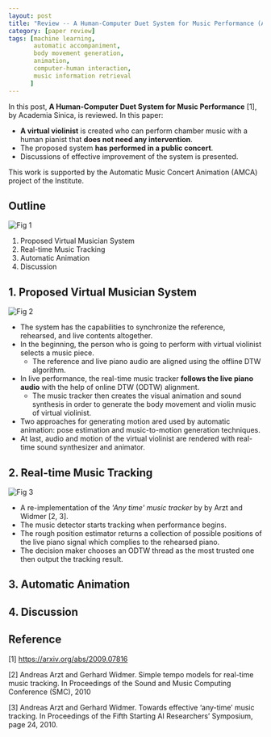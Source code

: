 ```yaml
---
layout: post
title: "Review -- A Human-Computer Duet System for Music Performance (Automatic Accompaniment)"
category: [paper review]
tags: [machine learning, 
       automatic accompaniment,
       body movement generation,
       animation,
       computer-human interaction,
       music information retrieval
      ]
---
```


In this post, **A Human-Computer Duet System for Music Performance** [1], by
Academia Sinica, is reviewed. In this paper:
- **A virtual violinist** is created who can perform chamber music with
a human pianist that **does not need any intervention**.
- The proposed system **has performed in a public concert**.
- Discussions of effective improvement of the system is presented.

This work is supported by the Automatic Music Concert Animation (AMCA) project
of the Institute.

## Outline
![Fig 1]()

1. Proposed Virtual Musician System
2. Real-time Music Tracking
3. Automatic Animation
4. Discussion

## 1. Proposed Virtual Musician System
![Fig 2]()

- The system has the capabilities to synchronize the reference, rehearsed, and live contents
altogether.
- In the beginning, the person who is going to perform with virtual violinist selects
a music piece.
    - The reference and live piano audio are aligned using the offline DTW algorithm.
- In live performance, the real-time music tracker **follows the live piano audio** with
the help of online DTW (ODTW) alignment.
    - The music tracker then creates the visual animation and sound synthesis in order to
    generate the body movement and violin music of virtual violinist.
- Two approaches for generating motion ared used by automatic animation: pose estimation
and music-to-motion generation techniques.
- At last, audio and motion of the virtual violinist are rendered with real-time sound
synthesizer and animator.

## 2. Real-time Music Tracking
![Fig 3]()

- A re-implementation of the *'Any time' music tracker* by by Arzt and Widmer [2, 3].
- The music detector starts tracking when performance begins.
- The rough position estimator returns a collection of possible positions of the live
piano signal which complies to the rehearsed piano.
- The decision maker chooses an ODTW thread as the most trusted one then output the
tracking result.

## 3. Automatic Animation

## 4. Discussion

## Reference
[1] https://arxiv.org/abs/2009.07816

[2] Andreas Arzt and Gerhard Widmer. Simple tempo models for real-time music
tracking. In Proceedings of the Sound and Music Computing Conference (SMC),
2010

[3] Andreas Arzt and Gerhard Widmer. Towards effective ‘any-time’ music tracking.
In Proceedings of the Fifth Starting AI Researchers’ Symposium, page 24, 2010.
